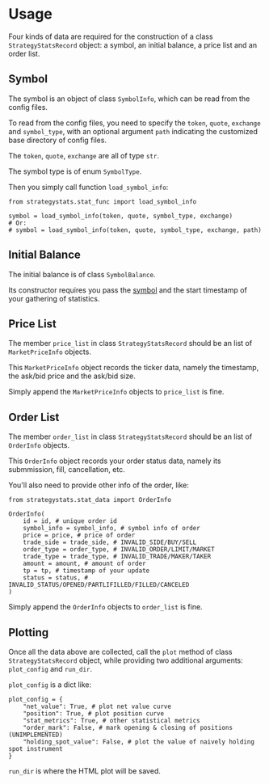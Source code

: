 # Usage

Four kinds of data are required for the construction of a class `StrategyStatsRecord` object: a symbol, an initial balance, a price list and an order list.

## Symbol

The symbol is an object of class `SymbolInfo`, which can be read from the config files.

To read from the config files, you need to specify the `token`, `quote`, `exchange` and `symbol_type`, with an optional argument `path` indicating the customized base directory of config files.

The `token`, `quote`, `exchange` are all of type `str`.

The symbol type is of enum `SymbolType`.

Then you simply call function `load_symbol_info`:
```{python}
from strategystats.stat_func import load_symbol_info

symbol = load_symbol_info(token, quote, symbol_type, exchange)
# Or:
# symbol = load_symbol_info(token, quote, symbol_type, exchange, path)
```

## Initial Balance

The initial balance is of class `SymbolBalance`.

Its constructor requires you pass the [symbol](#symbol) and the start timestamp of your gathering of statistics.

## Price List

The member `price_list` in class `StrategyStatsRecord` should be an list of `MarketPriceInfo` objects.

This `MarketPriceInfo` object records the ticker data, namely the timestamp, the ask/bid price and the ask/bid size.

Simply append the `MarketPriceInfo` objects to `price_list` is fine.

## Order List

The member `order_list` in class `StrategyStatsRecord` should be an list of `OrderInfo` objects.

This `OrderInfo` object records your order status data, namely its submmission, fill, cancellation, etc.

You'll also need to provide other info of the order, like:
```{python}
from strategystats.stat_data import OrderInfo

OrderInfo(
    id = id, # unique order id
    symbol_info = symbol_info, # symbol info of order
    price = price, # price of order
    trade_side = trade_side, # INVALID_SIDE/BUY/SELL
    order_type = order_type, # INVALID_ORDER/LIMIT/MARKET
    trade_type = trade_type, # INVALID_TRADE/MAKER/TAKER
    amount = amount, # amount of order
    tp = tp, # timestamp of your update
    status = status, # INVALID_STATUS/OPENED/PARTLIFILLED/FILLED/CANCELED
)
```

Simply append the `OrderInfo` objects to `order_list` is fine.

## Plotting

Once all the data above are collected, call the `plot` method of class `StrategyStatsRecord` object, while providing two additional arguments: `plot_config` and `run_dir`.

`plot_config` is a dict like:
```{python}
plot_config = {
    "net_value": True, # plot net value curve
    "position": True, # plot position curve
    "stat_metrics": True, # other statistical metrics
    "order_mark": False, # mark opening & closing of positions (UNIMPLEMENTED)
    "holding_spot_value": False, # plot the value of naively holding spot instrument
}
```

`run_dir` is where the HTML plot will be saved.
